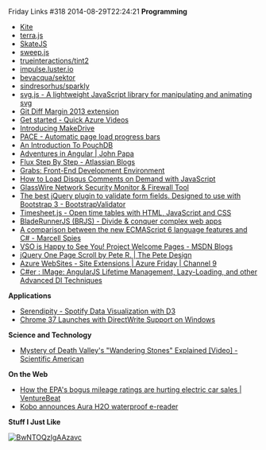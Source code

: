 Friday Links #318
2014-08-29T22:24:21
**Programming**

  * [Kite](http://hiloki.github.io/kitecss/?utm_source=The+Web+Weekly+Newsletter&utm_campaign=b199d506d8-The_Web_Weekly_Edition_13&utm_medium=email&utm_term=0_8ad074a071-b199d506d8-100366213)
  * [terra.js](http://rileyjshaw.com/terra/)
  * [SkateJS](http://skatejs.github.io/?utm_source=javascriptweekly&utm_medium=email)
  * [sweep.js](http://rileyjshaw.com/sweep/)
  * [trueinteractions/tint2](https://github.com/trueinteractions/tint2)
  * [impulse.luster.io](http://impulse.luster.io/)
  * [bevacqua/sektor](https://github.com/bevacqua/sektor)
  * [sindresorhus/sparkly](https://github.com/sindresorhus/sparkly)
  * [svg.js - A lightweight JavaScript library for manipulating and animating svg](http://svgjs.com/)
  * [Git Diff Margin 2013 extension](http://visualstudiogallery.msdn.microsoft.com/cf49cf30-2ca6-4ea0-b7cc-6a8e0dadc1a8)
  * [Get started - Quick Azure Videos](http://azure.microsoft.com/en-us/get-started/)
  * [Introducing MakeDrive](http://blog.humphd.org/introducing-makedrive/)
  * [PACE - Automatic page load progress bars](http://github.hubspot.com/pace/docs/welcome/?utm_source=html5weekly&utm_medium=email)
  * [An Introduction To PouchDB](https://blog.engineyard.com/2014/an-introduction-to-pouchdb)
  * [Adventures in Angular | John Papa](http://www.johnpapa.net/adventures-in-angular/)
  * [Flux Step By Step - Atlassian Blogs](http://blogs.atlassian.com/2014/08/flux-architecture-step-by-step/)
  * [Grabs: Front-End Development Environment](http://grabs.in/)
  * [How to Load Disqus Comments on Demand with JavaScript](http://www.labnol.org/internet/load-disqus-comments-on-click/28653/)
  * [GlassWire Network Security Monitor & Firewall Tool](https://www.glasswire.com/)
  * [The best jQuery plugin to validate form fields. Designed to use with Bootstrap 3 - BootstrapValidator](http://bootstrapvalidator.com/)
  * [Timesheet.js - Open time tables with HTML, JavaScript and CSS](http://semu.github.io/timesheet.js/?utm_source=html5weekly&utm_medium=email)
  * [BladeRunnerJS (BRJS) - Divide & conquer complex web apps](http://bladerunnerjs.org/)
  * [A comparison between the new ECMAScript 6 language features and C# - Marcell Spies](http://mspi.es/blog/A-comparison-between-the-new-ECMAScript-6-language-features-and-C)
  * [VSO is Happy to See You! Project Welcome Pages - MSDN Blogs](http://blogs.msdn.com/b/slange/archive/2014/08/20/vso-is-happy-to-see-you-project-welcome-pages.aspx)
  * [jQuery One Page Scroll by Pete R. | The Pete Design](http://www.thepetedesign.com/demos/onepage_scroll_demo.html?utm_source=html5weekly&utm_medium=email)
  * [Azure WebSites - Site Extensions | Azure Friday | Channel 9](http://channel9.msdn.com/Shows/Azure-Friday/Azure-WebSites-Site-Extensions)
  * [C#er : IMage: AngularJS Lifetime Management, Lazy-Loading, and other Advanced DI Techniques](http://csharperimage.jeremylikness.com/2014/08/angularjs-lifetime-management-lazy.html)

**Applications**

  * [Serendipity - Spotify Data Visualization with D3](https://www.spotify.com/us/arts/serendipity/)
  * [Chrome 37 Launches with DirectWrite Support on Windows](http://thenextweb.com/google/2014/08/26/chrome-37-launches-directwrite-support-better-looking-fonts-windows-revamped-password-manager/?utm_source=html5weekly&utm_medium=email)

**Science and Technology**

  * [Mystery of Death Valley's "Wandering Stones" Explained [Video] - Scientific American](http://www.scientificamerican.com/article/mystery-of-death-valley-s-wandering-stones-explained-video/)

**On the Web**

  * [How the EPA's bogus mileage ratings are hurting electric car sales | VentureBeat](http://venturebeat.com/2014/08/21/how-the-epas-bogus-mileage-ratings-are-hurting-electric-car-sales/)
  * [Kobo announces Aura H2O waterproof e-reader](http://www.gizmag.com/kobo-aura-h2o/33547/)

**Stuff I Just Like**

  
[![BwNTOQzIgAAzavc](/cdn/images/blog/Windows-Live-Writer/Friday-Links-318_1005B/BwNTOQzIgAAzavc_thumb_2.png)](/cdn/images/blog/Windows-Live-Writer/Friday-Links-318_1005B/BwNTOQzIgAAzavc_6.png)
